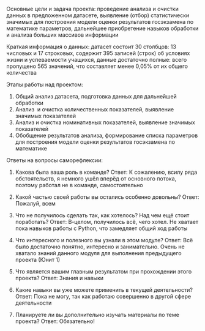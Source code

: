 Основные цели и задача проекта: проведение анализа и очистки данных в предложенном датасете, выявление (отбор) статистически значимых для построения модели оценки результатов госэкзамена по математике параметров, дальнейшее приобретение навыков обработки и анализа больших массивов информации


Краткая информация о данных: датасет состоит 30 столбцов: 13 числовых и 17 строковых, содержит 395 записей (строк) об условиях жизни и успеваемости учащихся, данные достаточно полные: всего пропущено 565 значений, что составляет менее 0,05% от их общего количества


Этапы работы над проектом:
1. Общий анализ датасета, подготовка данных для дальнейшей обработки
2. Анализ  и очистка количественных показателей, выявление значимых показателей
3. Анализ и очистка номинативных показателей, выявление значимых показателей
4. Обобщение результатов анализа, формирование списка параметров для построения модели оценки результатов госэкзамена по математике


Ответы на вопросы саморефлексии:
1. Какова была ваша роль в команде?
Ответ: К сожалению, всилу ряда обстоятельств, я немного ушёл вперёд от основного потока, поэтому работал не в команде, самостоятельно

2. Какой частью своей работы вы остались особенно довольны?
Ответ: Пожалуй, всем

3. Что не получилось сделать так, как хотелось? Над чем ещё стоит поработать?
Ответ: В-целом, получилось всё, чего хотел. Не хватает пока навыков работы с Python, что замедляет общий ход работы

4. Что интересного и полезного вы узнали в этом модуле?
Ответ: Всё было достаточно понятно, интересно и занимательно. Очень не хватало знаний данного модуля для выполнения предыдущего проекта (Юнит 1)

5. Что является вашим главным результатом при прохождении этого проекта?
Ответ: Знания и навыки

6. Какие навыки вы уже можете применить в текущей деятельности?
Ответ: Пока не могу, так как работаю совершенно в другой сфере деятельности

7. Планируете ли вы дополнительно изучать материалы по теме проекта?
Ответ: Обязательно!